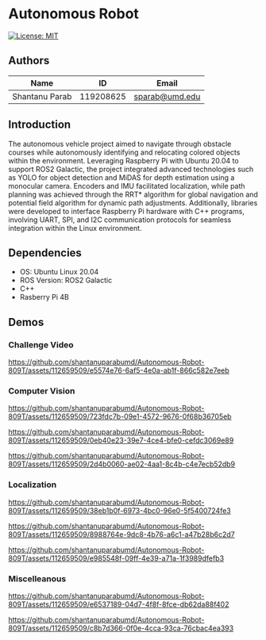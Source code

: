 
# Autonomous Robot

[![License: MIT](https://img.shields.io/badge/License-MIT-blue.svg)](https://opensource.org/licenses/MIT) 



## Authors

|Name|ID|Email|
|:---:|:---:|:---:|
|Shantanu Parab|119208625|sparab@umd.edu|


## Introduction

 The autonomous vehicle project aimed to navigate through obstacle courses while autonomously identifying and relocating colored objects within the environment. Leveraging Raspberry Pi with Ubuntu 20.04 to support ROS2 Galactic, the project integrated advanced technologies such as YOLO for object detection and MiDAS for depth estimation using a monocular camera. Encoders and IMU facilitated localization, while path planning was achieved through the RRT* algorithm for global navigation and potential field algorithm for dynamic path adjustments. Additionally, libraries were developed to interface Raspberry Pi hardware with C++ programs, involving UART, SPI, and I2C communication protocols for seamless integration within the Linux environment.

## Dependencies

- OS: Ubuntu Linux 20.04
- ROS Version: ROS2 Galactic
- C++
- Rasberry Pi 4B 

## Demos

### Challenge Video

https://github.com/shantanuparabumd/Autonomous-Robot-809T/assets/112659509/e5574e76-6af5-4e0a-ab1f-866c582e7eeb

### Computer Vision


https://github.com/shantanuparabumd/Autonomous-Robot-809T/assets/112659509/723fdc7b-09e1-4572-9676-0f68b36705eb


https://github.com/shantanuparabumd/Autonomous-Robot-809T/assets/112659509/0eb40e23-39e7-4ce4-bfe0-cefdc3069e89



https://github.com/shantanuparabumd/Autonomous-Robot-809T/assets/112659509/2d4b0060-ae02-4aa1-8c4b-c4e7ecb52db9




### Localization


https://github.com/shantanuparabumd/Autonomous-Robot-809T/assets/112659509/38eb1b0f-6973-4bc0-96e0-5f5400724fe3



https://github.com/shantanuparabumd/Autonomous-Robot-809T/assets/112659509/8988764e-9dc8-4b76-a6c1-a47b28b6c2d7



https://github.com/shantanuparabumd/Autonomous-Robot-809T/assets/112659509/e985548f-09ff-4e39-a71a-1f3989dfefb3




### Miscelleanous



https://github.com/shantanuparabumd/Autonomous-Robot-809T/assets/112659509/e6537189-04d7-4f8f-8fce-db62da88f402



https://github.com/shantanuparabumd/Autonomous-Robot-809T/assets/112659509/c8b7d366-0f0e-4cca-93ca-76cbac4ea393







